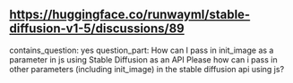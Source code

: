 ## https://huggingface.co/runwayml/stable-diffusion-v1-5/discussions/89

contains_question: yes
question_part: How can I pass in init_image as a parameter in js using Stable Diffusion as an API
Please how can i pass in other parameters (including init_image) in the stable diffusion api using js?